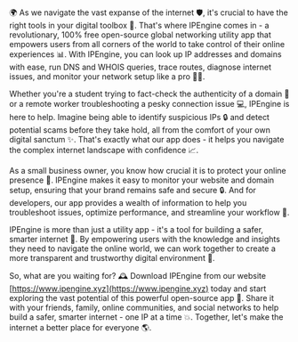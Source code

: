 🌍 As we navigate the vast expanse of the internet 🛡️, it's crucial to have the right tools in your digital toolbox 🔧. That's where IPEngine comes in - a revolutionary, 100% free open-source global networking utility app that empowers users from all corners of the world to take control of their online experiences 📊. With IPEngine, you can look up IP addresses and domains with ease, run DNS and WHOIS queries, trace routes, diagnose internet issues, and monitor your network setup like a pro 👨‍💻.

Whether you're a student trying to fact-check the authenticity of a domain 🤔 or a remote worker troubleshooting a pesky connection issue 💻, IPEngine is here to help. Imagine being able to identify suspicious IPs 🔒 and detect potential scams before they take hold, all from the comfort of your own digital sanctum ✨. That's exactly what our app does - it helps you navigate the complex internet landscape with confidence 📈.

As a small business owner, you know how crucial it is to protect your online presence 💼. IPEngine makes it easy to monitor your website and domain setup, ensuring that your brand remains safe and secure 🔒. And for developers, our app provides a wealth of information to help you troubleshoot issues, optimize performance, and streamline your workflow 🚀.

IPEngine is more than just a utility app - it's a tool for building a safer, smarter internet 👥. By empowering users with the knowledge and insights they need to navigate the online world, we can work together to create a more transparent and trustworthy digital environment 💪.

So, what are you waiting for? 🕰️ Download IPEngine from our website [https://www.ipengine.xyz](https://www.ipengine.xyz) today and start exploring the vast potential of this powerful open-source app 🚀. Share it with your friends, family, online communities, and social networks to help build a safer, smarter internet - one IP at a time 💥. Together, let's make the internet a better place for everyone 🌎.